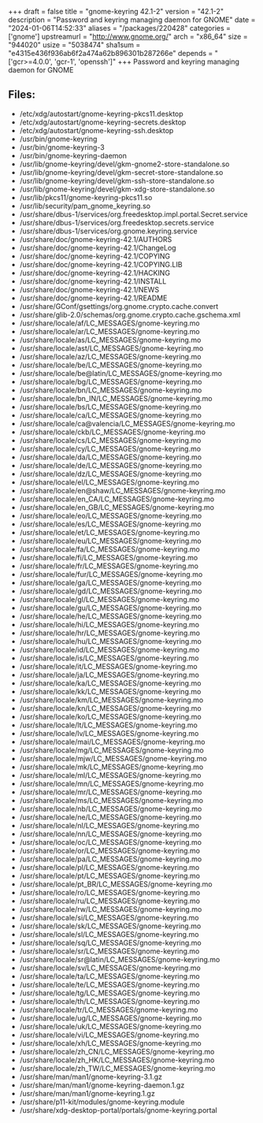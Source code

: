 +++
draft = false
title = "gnome-keyring 42.1-2"
version = "42.1-2"
description = "Password and keyring managing daemon for GNOME"
date = "2024-01-06T14:52:33"
aliases = "/packages/220428"
categories = ['gnome']
upstreamurl = "http://www.gnome.org/"
arch = "x86_64"
size = "944020"
usize = "5038474"
sha1sum = "e4315e436f936ab6f2a474a62b896301b287266e"
depends = "['gcr>=4.0.0', 'gcr-1', 'openssh']"
+++
Password and keyring managing daemon for GNOME

## Files: 
* /etc/xdg/autostart/gnome-keyring-pkcs11.desktop
* /etc/xdg/autostart/gnome-keyring-secrets.desktop
* /etc/xdg/autostart/gnome-keyring-ssh.desktop
* /usr/bin/gnome-keyring
* /usr/bin/gnome-keyring-3
* /usr/bin/gnome-keyring-daemon
* /usr/lib/gnome-keyring/devel/gkm-gnome2-store-standalone.so
* /usr/lib/gnome-keyring/devel/gkm-secret-store-standalone.so
* /usr/lib/gnome-keyring/devel/gkm-ssh-store-standalone.so
* /usr/lib/gnome-keyring/devel/gkm-xdg-store-standalone.so
* /usr/lib/pkcs11/gnome-keyring-pkcs11.so
* /usr/lib/security/pam_gnome_keyring.so
* /usr/share/dbus-1/services/org.freedesktop.impl.portal.Secret.service
* /usr/share/dbus-1/services/org.freedesktop.secrets.service
* /usr/share/dbus-1/services/org.gnome.keyring.service
* /usr/share/doc/gnome-keyring-42.1/AUTHORS
* /usr/share/doc/gnome-keyring-42.1/ChangeLog
* /usr/share/doc/gnome-keyring-42.1/COPYING
* /usr/share/doc/gnome-keyring-42.1/COPYING.LIB
* /usr/share/doc/gnome-keyring-42.1/HACKING
* /usr/share/doc/gnome-keyring-42.1/INSTALL
* /usr/share/doc/gnome-keyring-42.1/NEWS
* /usr/share/doc/gnome-keyring-42.1/README
* /usr/share/GConf/gsettings/org.gnome.crypto.cache.convert
* /usr/share/glib-2.0/schemas/org.gnome.crypto.cache.gschema.xml
* /usr/share/locale/af/LC_MESSAGES/gnome-keyring.mo
* /usr/share/locale/ar/LC_MESSAGES/gnome-keyring.mo
* /usr/share/locale/as/LC_MESSAGES/gnome-keyring.mo
* /usr/share/locale/ast/LC_MESSAGES/gnome-keyring.mo
* /usr/share/locale/az/LC_MESSAGES/gnome-keyring.mo
* /usr/share/locale/be/LC_MESSAGES/gnome-keyring.mo
* /usr/share/locale/be@latin/LC_MESSAGES/gnome-keyring.mo
* /usr/share/locale/bg/LC_MESSAGES/gnome-keyring.mo
* /usr/share/locale/bn/LC_MESSAGES/gnome-keyring.mo
* /usr/share/locale/bn_IN/LC_MESSAGES/gnome-keyring.mo
* /usr/share/locale/bs/LC_MESSAGES/gnome-keyring.mo
* /usr/share/locale/ca/LC_MESSAGES/gnome-keyring.mo
* /usr/share/locale/ca@valencia/LC_MESSAGES/gnome-keyring.mo
* /usr/share/locale/ckb/LC_MESSAGES/gnome-keyring.mo
* /usr/share/locale/cs/LC_MESSAGES/gnome-keyring.mo
* /usr/share/locale/cy/LC_MESSAGES/gnome-keyring.mo
* /usr/share/locale/da/LC_MESSAGES/gnome-keyring.mo
* /usr/share/locale/de/LC_MESSAGES/gnome-keyring.mo
* /usr/share/locale/dz/LC_MESSAGES/gnome-keyring.mo
* /usr/share/locale/el/LC_MESSAGES/gnome-keyring.mo
* /usr/share/locale/en@shaw/LC_MESSAGES/gnome-keyring.mo
* /usr/share/locale/en_CA/LC_MESSAGES/gnome-keyring.mo
* /usr/share/locale/en_GB/LC_MESSAGES/gnome-keyring.mo
* /usr/share/locale/eo/LC_MESSAGES/gnome-keyring.mo
* /usr/share/locale/es/LC_MESSAGES/gnome-keyring.mo
* /usr/share/locale/et/LC_MESSAGES/gnome-keyring.mo
* /usr/share/locale/eu/LC_MESSAGES/gnome-keyring.mo
* /usr/share/locale/fa/LC_MESSAGES/gnome-keyring.mo
* /usr/share/locale/fi/LC_MESSAGES/gnome-keyring.mo
* /usr/share/locale/fr/LC_MESSAGES/gnome-keyring.mo
* /usr/share/locale/fur/LC_MESSAGES/gnome-keyring.mo
* /usr/share/locale/ga/LC_MESSAGES/gnome-keyring.mo
* /usr/share/locale/gd/LC_MESSAGES/gnome-keyring.mo
* /usr/share/locale/gl/LC_MESSAGES/gnome-keyring.mo
* /usr/share/locale/gu/LC_MESSAGES/gnome-keyring.mo
* /usr/share/locale/he/LC_MESSAGES/gnome-keyring.mo
* /usr/share/locale/hi/LC_MESSAGES/gnome-keyring.mo
* /usr/share/locale/hr/LC_MESSAGES/gnome-keyring.mo
* /usr/share/locale/hu/LC_MESSAGES/gnome-keyring.mo
* /usr/share/locale/id/LC_MESSAGES/gnome-keyring.mo
* /usr/share/locale/is/LC_MESSAGES/gnome-keyring.mo
* /usr/share/locale/it/LC_MESSAGES/gnome-keyring.mo
* /usr/share/locale/ja/LC_MESSAGES/gnome-keyring.mo
* /usr/share/locale/ka/LC_MESSAGES/gnome-keyring.mo
* /usr/share/locale/kk/LC_MESSAGES/gnome-keyring.mo
* /usr/share/locale/km/LC_MESSAGES/gnome-keyring.mo
* /usr/share/locale/kn/LC_MESSAGES/gnome-keyring.mo
* /usr/share/locale/ko/LC_MESSAGES/gnome-keyring.mo
* /usr/share/locale/lt/LC_MESSAGES/gnome-keyring.mo
* /usr/share/locale/lv/LC_MESSAGES/gnome-keyring.mo
* /usr/share/locale/mai/LC_MESSAGES/gnome-keyring.mo
* /usr/share/locale/mg/LC_MESSAGES/gnome-keyring.mo
* /usr/share/locale/mjw/LC_MESSAGES/gnome-keyring.mo
* /usr/share/locale/mk/LC_MESSAGES/gnome-keyring.mo
* /usr/share/locale/ml/LC_MESSAGES/gnome-keyring.mo
* /usr/share/locale/mn/LC_MESSAGES/gnome-keyring.mo
* /usr/share/locale/mr/LC_MESSAGES/gnome-keyring.mo
* /usr/share/locale/ms/LC_MESSAGES/gnome-keyring.mo
* /usr/share/locale/nb/LC_MESSAGES/gnome-keyring.mo
* /usr/share/locale/ne/LC_MESSAGES/gnome-keyring.mo
* /usr/share/locale/nl/LC_MESSAGES/gnome-keyring.mo
* /usr/share/locale/nn/LC_MESSAGES/gnome-keyring.mo
* /usr/share/locale/oc/LC_MESSAGES/gnome-keyring.mo
* /usr/share/locale/or/LC_MESSAGES/gnome-keyring.mo
* /usr/share/locale/pa/LC_MESSAGES/gnome-keyring.mo
* /usr/share/locale/pl/LC_MESSAGES/gnome-keyring.mo
* /usr/share/locale/pt/LC_MESSAGES/gnome-keyring.mo
* /usr/share/locale/pt_BR/LC_MESSAGES/gnome-keyring.mo
* /usr/share/locale/ro/LC_MESSAGES/gnome-keyring.mo
* /usr/share/locale/ru/LC_MESSAGES/gnome-keyring.mo
* /usr/share/locale/rw/LC_MESSAGES/gnome-keyring.mo
* /usr/share/locale/si/LC_MESSAGES/gnome-keyring.mo
* /usr/share/locale/sk/LC_MESSAGES/gnome-keyring.mo
* /usr/share/locale/sl/LC_MESSAGES/gnome-keyring.mo
* /usr/share/locale/sq/LC_MESSAGES/gnome-keyring.mo
* /usr/share/locale/sr/LC_MESSAGES/gnome-keyring.mo
* /usr/share/locale/sr@latin/LC_MESSAGES/gnome-keyring.mo
* /usr/share/locale/sv/LC_MESSAGES/gnome-keyring.mo
* /usr/share/locale/ta/LC_MESSAGES/gnome-keyring.mo
* /usr/share/locale/te/LC_MESSAGES/gnome-keyring.mo
* /usr/share/locale/tg/LC_MESSAGES/gnome-keyring.mo
* /usr/share/locale/th/LC_MESSAGES/gnome-keyring.mo
* /usr/share/locale/tr/LC_MESSAGES/gnome-keyring.mo
* /usr/share/locale/ug/LC_MESSAGES/gnome-keyring.mo
* /usr/share/locale/uk/LC_MESSAGES/gnome-keyring.mo
* /usr/share/locale/vi/LC_MESSAGES/gnome-keyring.mo
* /usr/share/locale/xh/LC_MESSAGES/gnome-keyring.mo
* /usr/share/locale/zh_CN/LC_MESSAGES/gnome-keyring.mo
* /usr/share/locale/zh_HK/LC_MESSAGES/gnome-keyring.mo
* /usr/share/locale/zh_TW/LC_MESSAGES/gnome-keyring.mo
* /usr/share/man/man1/gnome-keyring-3.1.gz
* /usr/share/man/man1/gnome-keyring-daemon.1.gz
* /usr/share/man/man1/gnome-keyring.1.gz
* /usr/share/p11-kit/modules/gnome-keyring.module
* /usr/share/xdg-desktop-portal/portals/gnome-keyring.portal
